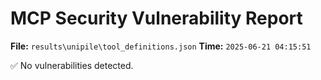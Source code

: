 # MCP Security Vulnerability Report
**File:** `results\unipile\tool_definitions.json`
**Time:** `2025-06-21 04:15:51`

✅ No vulnerabilities detected.